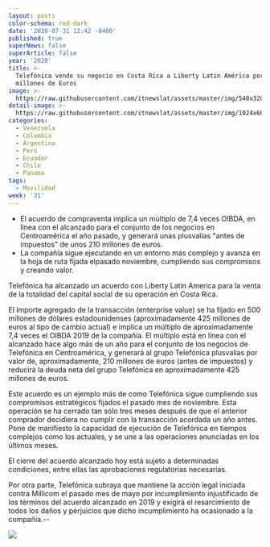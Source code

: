 ```yaml
---
layout: posts
color-schema: red-dark
date: '2020-07-31 12:42 -0400'
published: true
superNews: false
superArticle: false
year: '2020'
title: >-
  Telefónica vende su negocio en Costa Rica a Liberty Latin América por 425
  millones de Euros
image: >-
  https://raw.githubusercontent.com/itnewslat/assets/master/img/540x320/Telefonica-Costa-Rica-p.jpg
detail-image: >-
  https://raw.githubusercontent.com/itnewslat/assets/master/img/1024x680/Telefonica-Costa-Rica-g.jpg
categories:
  - Venezuela
  - Colombia
  - Argentina
  - Perú
  - Ecuador
  - Chile
  - Panama
tags:
  - Movilidad
week: '31'
---
```

- El acuerdo de compraventa implica un múltiplo de 7,4 veces OIBDA, en línea con el alcanzado para el conjunto de los negocios en Centroamérica el año pasado, y generará unas plusvalías "antes de impuestos" de unos 210 millones de euros.
- La compañía sigue ejecutando en un entorno más complejo y avanza en la hoja de ruta fijada elpasado noviembre,  cumpliendo sus compromisos y creando valor.

Telefónica ha alcanzado un acuerdo con Liberty Latin America para la venta de la totalidad del capital social de su operación en Costa Rica.

El importe agregado de la transacción (enterprise value) se ha fijado en 500 millones de dólares estadounidenses (aproximadamente 425 millones de euros al tipo de cambio actual) e implica un múltiplo de aproximadamente 7,4 veces el OIBDA 2019 de la compañía. El múltiplo está en línea con el alcanzado hace algo más de un año para el conjunto de los negocios de Telefónica en Centroamérica, y generará al grupo Telefónica plusvalías por valor de, aproximadamente, 210 millones de euros (antes de impuestos) y reducirá la deuda neta del grupo Telefónica en
aproximadamente 425 millones de euros.

Este acuerdo es un ejemplo más de como Telefónica sigue cumpliendo sus compromisos estratégicos fijados el pasado mes de noviembre. Esta operación se ha cerrado tan sólo tres meses después de que el anterior comprador decidiera no cumplir con la transacción acordada un año antes. Pone de manifiesto la capacidad de ejecución de Telefónica en tiempos complejos como los actuales, y se une a las operaciones anunciadas en los últimos meses.

El cierre del acuerdo alcanzado hoy está sujeto a determinadas condiciones, entre ellas las
aprobaciones regulatorias necesarias.

Por otra parte, Telefónica subraya que mantiene la acción legal iniciada contra Millicom el pasado mes de mayo por incumplimiento injustificado de los términos del acuerdo alcanzado en 2019 y exigirá el resarcimiento de todos los daños y perjuicios que dicho incumplimiento ha ocasionado a la compañía.--

<img src="https://tracker.metricool.com/c3po.jpg?hash=56f88a41e39ab42c063cc51676587a04"/>